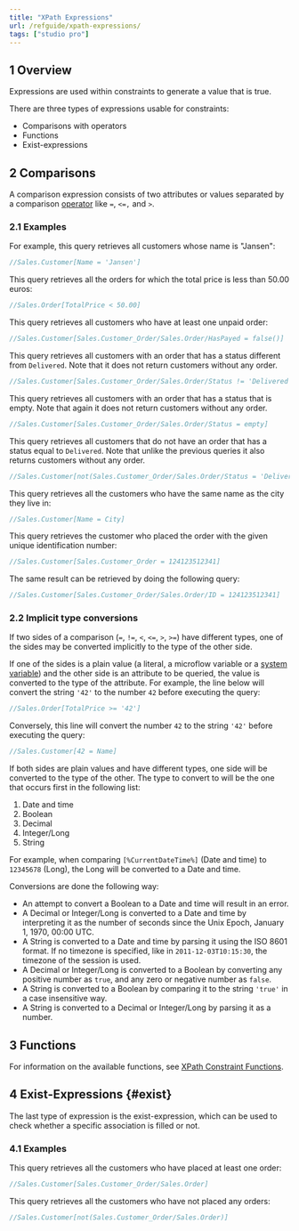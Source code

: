 ```yaml
---
title: "XPath Expressions"
url: /refguide/xpath-expressions/
tags: ["studio pro"]
---
```


## 1 Overview

Expressions are used within constraints to generate a value that is true.

There are three types of expressions usable for constraints:

* Comparisons with operators
* Functions
* Exist-expressions

## 2 Comparisons

A comparison expression consists of two attributes or values separated by a comparison [operator](/refguide/xpath-operators/) like `=`, `<=,` and `>`.

### 2.1 Examples

For example, this query retrieves all customers whose name is "Jansen":

```java {linenos=false}
//Sales.Customer[Name = 'Jansen']
```

This query retrieves all the orders for which the total price is less than 50.00 euros:

```java {linenos=false}
//Sales.Order[TotalPrice < 50.00]
```

This query retrieves all customers who have at least one unpaid order:

```java {linenos=false}
//Sales.Customer[Sales.Customer_Order/Sales.Order/HasPayed = false()]
```

This query retrieves all customers with an order that has a status different from `Delivered`.
Note that it does not return customers without any order.

```java {linenos=false}
//Sales.Customer[Sales.Customer_Order/Sales.Order/Status != 'Delivered']
```

This query retrieves all customers with an order that has a status that is empty.
Note that again it does not return customers without any order.

```java {linenos=false}
//Sales.Customer[Sales.Customer_Order/Sales.Order/Status = empty]
```

This query retrieves all customers that do not have an order that has a status equal to `Delivered`.
Note that unlike the previous queries it also returns customers without any order.

```java {linenos=false}
//Sales.Customer[not(Sales.Customer_Order/Sales.Order/Status = 'Delivered')]
```

This query retrieves all the customers who have the same name as the city they live in:

```java {linenos=false}
//Sales.Customer[Name = City]
```

This query retrieves the customer who placed the order with the given unique identification number:

```java {linenos=false}
//Sales.Customer[Sales.Customer_Order = 124123512341]
```

The same result can be retrieved by doing the following query:

```java {linenos=false}
//Sales.Customer[Sales.Customer_Order/Sales.Order/ID = 124123512341]
```

### 2.2 Implicit type conversions

If two sides of a comparison (`=`, `!=`, `<`, `<=`, `>`, `>=`) have different types, one of the sides may be converted implicitly to the type of the other side.

If one of the sides is a plain value (a literal, a microflow variable or a [system variable](/refguide/xpath-keywords-and-system-variables/#3-system-variables)) and the other side is an attribute to be queried, the value is converted to the type of the attribute. For example, the line below will convert the string `'42'` to the number `42` before executing the query:

```java {linenos=false}
//Sales.Order[TotalPrice >= '42']
```

Conversely, this line will convert the number `42` to the string `'42'` before executing the query:

```java {linenos=false}
//Sales.Customer[42 = Name]
```

If both sides are plain values and have different types, one side will be converted to the type of the other. The type to convert to will be the one that occurs first in the following list:

1. Date and time
1. Boolean
1. Decimal
1. Integer/Long
1. String

For example, when comparing `[%CurrentDateTime%]` (Date and time) to `12345678` (Long), the Long will be converted to a Date and time.

Conversions are done the following way:

* An attempt to convert a Boolean to a Date and time will result in an error.
* A Decimal or Integer/Long is converted to a Date and time by interpreting it as the number of seconds since the Unix Epoch, January 1, 1970, 00:00 UTC.
* A String is converted to a Date and time by parsing it using the ISO 8601 format. If no timezone is specified, like in `2011-12-03T10:15:30`, the timezone of the session is used.
* A Decimal or Integer/Long is converted to a Boolean by converting any positive number as `true`, and any zero or negative number as `false`.
* A String is converted to a Boolean by comparing it to the string `'true'` in a case insensitive way.
* A String is converted to a Decimal or Integer/Long by parsing it as a number.

## 3 Functions

For information on the available functions, see [XPath Constraint Functions](/refguide/xpath-constraint-functions/).

## 4 Exist-Expressions {#exist}

The last type of expression is the exist-expression, which can be used to check whether a specific association is filled or not.

### 4.1 Examples

This query retrieves all the customers who have placed at least one order:

```java {linenos=false}
//Sales.Customer[Sales.Customer_Order/Sales.Order]
```

This query retrieves all the customers who have not placed any orders:

```java {linenos=false}
//Sales.Customer[not(Sales.Customer_Order/Sales.Order)]
```
